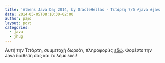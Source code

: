```yaml
---
title: 'Athens Java Day 2014, by OracleHellas - Τετάρτη 7/5 #java #javaday #jhug #oracleHellas'
date: 2014-05-05T08:10:30+02:00
author: papo
layout: post
categories:
  - java
  - jhug
---
```

Αυτή την Τετάρτη, συμμετοχή δωρεάν, πληροφορίες [εδώ](http://eventreg.oracle.com/profile/web/index.cfm?PKWebId=0x71935346b). Φορέστε την Java διάθεση σας και τα λέμε εκεί!